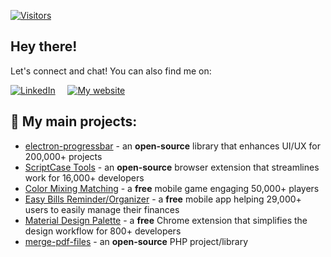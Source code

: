 [![Visitors](https://hits.seeyoufarm.com/api/count/incr/badge.svg?url=https%3A%2F%2Fgithub.com%2FAndersonMamede%2F&count_bg=%2379C83D&title_bg=%23555555&icon=spreaker.svg&icon_color=%23E7E7E7&title=Visitors&edge_flat=false)](https://github.com/AndersonMamede)

## Hey there!

Let's connect and chat! You can also find me on:

[![LinkedIn](https://img.shields.io/badge/-LinkedIn-blue?style=for-the-badge&logo=Linkedin&logoColor=white&link=https://www.linkedin.com/in/anderson-ravagnani-m-692ab328/)](https://www.linkedin.com/in/anderson-ravagnani-m-692ab328/?locale=en_US)
&nbsp;&nbsp;&nbsp;
<a href="https://blog.andersonmamede.com.br/" target="_blank" rel="noopener">
  <img src="https://img.shields.io/badge/My%20website-%237A3C3C.svg?&style=for-the-badge" alt="My website" title="My website"/>
</a>

##

<!-- nice themes: vue-dark, react, yeblu -->
<!-- ![GitHub stats](https://github-readme-stats.vercel.app/api?username=AndersonMamede&show_icons=true&count_private=true&include_all_commits=true&number_format=long) -->

## 📝 My main projects:
- [electron-progressbar](https://github.com/AndersonMamede/electron-progressbar) - an **open-source** library that enhances UI/UX for 200,000+ projects
- [ScriptCase Tools](https://github.com/AndersonMamede/scriptcase-tools) - an **open-source** browser extension that streamlines work for 16,000+ developers
- [Color Mixing Matching](https://play.google.com/store/apps/details?id=com.appstorehouse.cbq.app&hl=en) - a **free** mobile game engaging 50,000+ players
- [Easy Bills Reminder/Organizer](https://play.google.com/store/apps/details?id=com.appstorehouse.lcf.app&hl=en) - a **free** mobile app helping 29,000+ users to easily manage their finances
- [Material Design Palette](https://chrome.google.com/webstore/detail/material-design-palette/iklaoaeikobdklaggagbapdkhamhdjoc) - a **free** Chrome extension that simplifies the design workflow for 800+ developers
- [merge-pdf-files](https://github.com/AndersonMamede/merge-pdf-files) - an **open-source** PHP project/library

<!--
## 📝 Some of my blog posts:

- [Creating an extension - Part 1: Quick start with Boilerplate](https://blog.andersonmamede.com.br/creating-an-extension-part-1-quick-start-with-boilerplate/)
- [PHP session - Behind the scenes](https://blog.andersonmamede.com.br/php-session-behind-the-scenes/)
- [Improving productivity in ScriptCase environment](https://blog.andersonmamede.com.br/improving-productivity-in-scriptcase-environment/)
- [Image preview before upload](https://blog.andersonmamede.com.br/image-preview-before-upload/)

- 🔭 I’m currently working on ...
- 🌱 I’m currently learning ...
- 📫 How to reach me: ...
[![electron-progressbar](https://github-readme-stats.vercel.app/api/pin/?username=AndersonMamede&repo=electron-progressbar)](https://github.com/AndersonMamede/electron-progressbar)
-->
